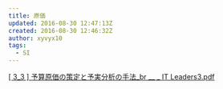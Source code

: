 ```yaml
---
title: 原価
updated: 2016-08-30 12:47:13Z
created: 2016-08-30 12:46:32Z
author: xyvyx10
tags:
  - SI
---
```


[[ 3_3 ] 予算原価の策定と予実分析の手法_br __ _ IT Leaders3.pdf](https://drive.google.com/file/d/0B54HHIz766NvMHpaNmJZcEZidEU/view?usp=drive_web)